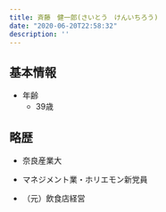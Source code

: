 ```yaml
---
title: 斉藤　健一郎(さいとう　けんいちろう)
date: "2020-06-20T22:58:32"
description: ''
---
```


## 基本情報

* 年齢
  * 39歳

## 略歴

* 奈良産業大

* マネジメント業・ホリエモン新党員

* （元）飲食店経営
